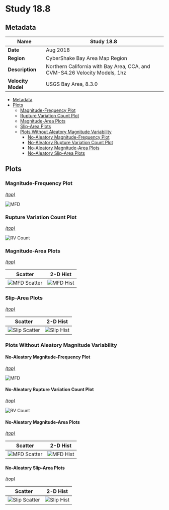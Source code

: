 # Study 18.8
## Metadata
| **Name** | Study 18.8 |
|-----|-----|
| **Date** | Aug 2018 |
| **Region** | CyberShake Bay Area Map Region |
| **Description** | Northern California with Bay Area, CCA, and CVM-S4.26 Velocity Models, 1hz |
| **Velocity Model** | USGS Bay Area, 8.3.0 |

* [Metadata](#metadata)
* [Plots](#plots)
  * [Magnitude-Frequency Plot](#magnitude-frequency-plot)
  * [Rupture Variation Count Plot](#rupture-variation-count-plot)
  * [Magnitude-Area Plots](#magnitude-area-plots)
  * [Slip-Area Plots](#slip-area-plots)
  * [Plots Without Aleatory Magnitude Variability](#plots-without-aleatory-magnitude-variability)
    * [No-Aleatory Magnitude-Frequency Plot](#no-aleatory-magnitude-frequency-plot)
    * [No-Aleatory Rupture Variation Count Plot](#no-aleatory-rupture-variation-count-plot)
    * [No-Aleatory Magnitude-Area Plots](#no-aleatory-magnitude-area-plots)
    * [No-Aleatory Slip-Area Plots](#no-aleatory-slip-area-plots)

## Plots
### Magnitude-Frequency Plot
*[(top)](#study-188)*

![MFD](resources/mfd.png)
### Rupture Variation Count Plot
*[(top)](#study-188)*

![RV Count](resources/rv_count.png)
### Magnitude-Area Plots
*[(top)](#study-188)*

| Scatter | 2-D Hist |
|-----|-----|
| ![MFD Scatter](resources/mag_area.png) | ![MFD Hist](resources/mag_area_hist2D.png) |
### Slip-Area Plots
*[(top)](#study-188)*

| Scatter | 2-D Hist |
|-----|-----|
| ![Slip Scatter](resources/slip_area.png) | ![Slip Hist](resources/slip_area_hist2D.png) |
### Plots Without Aleatory Magnitude Variability
#### No-Aleatory Magnitude-Frequency Plot
*[(top)](#study-188)*

![MFD](resources/mfd_no_aleatory.png)
#### No-Aleatory Rupture Variation Count Plot
*[(top)](#study-188)*

![RV Count](resources/rv_count_no_aleatory.png)
#### No-Aleatory Magnitude-Area Plots
*[(top)](#study-188)*

| Scatter | 2-D Hist |
|-----|-----|
| ![MFD Scatter](resources/mag_area_no_aleatory.png) | ![MFD Hist](resources/mag_area_no_aleatory_hist2D.png) |
#### No-Aleatory Slip-Area Plots
*[(top)](#study-188)*

| Scatter | 2-D Hist |
|-----|-----|
| ![Slip Scatter](resources/slip_area_no_aleatory.png) | ![Slip Hist](resources/slip_area_no_aleatory_hist2D.png) |
